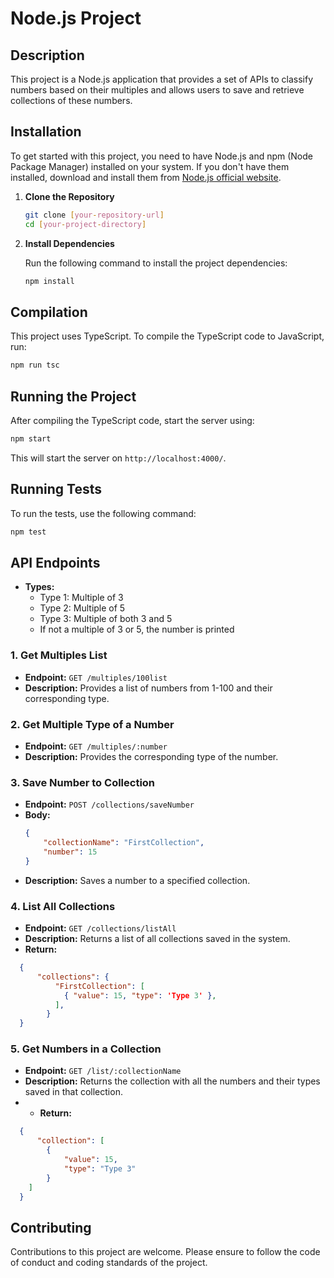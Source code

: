 
# Node.js Project

## Description
This project is a Node.js application that provides a set of APIs to classify numbers based on their multiples and allows users to save and retrieve collections of these numbers.

## Installation

To get started with this project, you need to have Node.js and npm (Node Package Manager) installed on your system. If you don't have them installed, download and install them from [Node.js official website](https://nodejs.org/).

1. **Clone the Repository**

    ```bash
    git clone [your-repository-url]
    cd [your-project-directory]
    ```

2. **Install Dependencies**

    Run the following command to install the project dependencies:

    ```bash
    npm install
    ```

## Compilation

This project uses TypeScript. To compile the TypeScript code to JavaScript, run:

```bash
npm run tsc
```

## Running the Project

After compiling the TypeScript code, start the server using:

```bash
npm start
```

This will start the server on `http://localhost:4000/`.

## Running Tests

To run the tests, use the following command:

```bash
npm test
```

## API Endpoints

- **Types:**
  - Type 1: Multiple of 3
  - Type 2: Multiple of 5
  - Type 3: Multiple of both 3 and 5
  - If not a multiple of 3 or 5, the number is printed

### 1. Get Multiples List

- **Endpoint:** `GET /multiples/100list`
- **Description:** Provides a list of numbers from 1-100 and their corresponding type.

### 2. Get Multiple Type of a Number

- **Endpoint:** `GET /multiples/:number`
- **Description:** Provides the corresponding type of the number.

### 3. Save Number to Collection

- **Endpoint:** `POST /collections/saveNumber`
- **Body:**
  ```json
  {
      "collectionName": "FirstCollection",
      "number": 15
  }
  ```
- **Description:** Saves a number to a specified collection.

### 4. List All Collections

- **Endpoint:** `GET /collections/listAll`
- **Description:** Returns a list of all collections saved in the system.
- **Return:** 
```json
  {
      "collections": {
          "FirstCollection": [
            { "value": 15, "type": 'Type 3' },
          ],
        }
  }
  ```

### 5. Get Numbers in a Collection

- **Endpoint:** `GET /list/:collectionName`
- **Description:** Returns the collection with all the numbers and their types saved in that collection.
- - **Return:** 
```json
  {
      "collection": [
        {
            "value": 15,
            "type": "Type 3"
        }
    ]
  }
  ```

## Contributing

Contributions to this project are welcome. Please ensure to follow the code of conduct and coding standards of the project.
